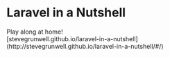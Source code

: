 # Laravel in a Nutshell

<p class="center">Play along at home!<br>[stevegrunwell.github.io/laravel-in-a-nutshell](http://stevegrunwell.github.io/laravel-in-a-nutshell/#/)</p>